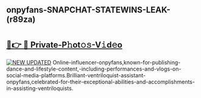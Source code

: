 ## onpyfans-SNAPCHAT-STATEWINS-LEAK-(r89za)


# <h2><a href="https://mediaupload.pro?-20M">🔗👉 🔴 Private-P𝚑ot𝚘𝚜-V𝚒d𝚎o</a></h2>

[![NEW UPDATED](https://i.imgur.com/0qMVB7G.gif)](https://mediaupload.pro?-20M)
Online-influencer-onpyfans,known-for-publishing-dance-and-lifestyle-content,-including-performances-and-vlogs-on-social-media-platforms.Brilliant-ventriloquist-assistant-onpyfans,celebrated-for-their-exceptional-abilities-and-accomplishments-in-assisting-ventriloquists.  